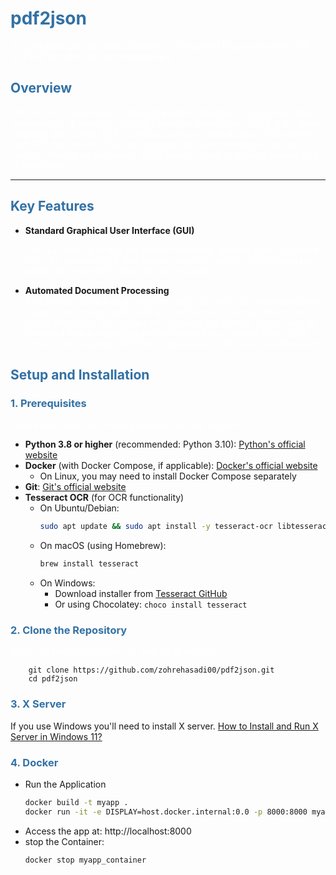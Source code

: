 # <span style="color:#3271a5">pdf2json</span>  
<span style="color:white">An Intelligent Docker-Based Pipeline for Document Processing with OCR and NLP for efficient data management</span>  

## <span style="color:#3271a5">Overview</span>  
<span style="color:white">pdf2json is an automated, intelligent pipeline designed to streamline data management. It leverages Optical Character Recognition (OCR) and natural language processing (NLP) to extract, process, and structure information from PDF documents. This tool facilitates efficient handling of text and images, offering an organized, JSON-based output to support several kind of workflows.

---

## <span style="color:#3271a5">Key Features</span>
- **Standard Graphical User Interface (GUI)**

  <span style="color:white">The GUI offers a simple yet efficient interface, allowing users to upload PDFs for processing. It also enables users to specify a destination path where the generated JSON file will be saved.


- **Automated Document Processing**  
  <span style="color:white">This feature extracts and processes text from both PDF documents and images, performing tasks such as text cleaning, summarization, and image extraction. The images are decoded into base64 format, and all extracted data is organized and converted into a standardized JSON format. The resulting JSON file is then saved to the user-specified path.


## <span style="color:#3271a5">Setup and Installation</span>  

### <span style="color:#3271a5">1. Prerequisites</span>  
<span style="color:white">Ensure you have the following installed on your system:
- **Python 3.8 or higher** (recommended: Python 3.10): [Python's official website](https://www.python.org/)
- **Docker** (with Docker Compose, if applicable): [Docker's official website](https://www.docker.com/)
  - On Linux, you may need to install Docker Compose separately
- **Git**: [Git's official website](https://git-scm.com/)
- **Tesseract OCR** (for OCR functionality)
  - On Ubuntu/Debian:
    ```bash
    sudo apt update && sudo apt install -y tesseract-ocr libtesseract-dev
    ```
  - On macOS (using Homebrew):
    ```bash
    brew install tesseract
    ```
  - On Windows:
    - Download installer from [Tesseract GitHub](https://github.com/UB-Mannheim/tesseract/wiki)
    - Or using Chocolatey: `choco install tesseract`

### <span style="color:#3271a5">2. Clone the Repository</span>  
<span style="color:white">Clone the project repository to your local machine:

        git clone https://github.com/zohrehasadi00/pdf2json.git
        cd pdf2json

### <span style="color:#3271a5">3. X Server </span>
If you use Windows you'll need to install X server. 
[How to Install and Run X Server in Windows 11?](https://dev.to/winsides/how-to-install-and-run-x-server-in-windows-11-4na9)

### <span style="color:#3271a5">4. Docker </span>
- Run the Application
  ```bash
  docker build -t myapp . 
  docker run -it -e DISPLAY=host.docker.internal:0.0 -p 8000:8000 myapp
  ```
- Access the app at: http://localhost:8000
- stop the Container:
  ```bash
  docker stop myapp_container
  ```
